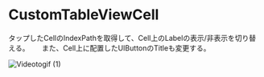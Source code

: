 # CustomTableViewCell

タップしたCellのIndexPathを取得して、Cell上のLabelの表示/非表示を切り替える。　　
また、Cell上に配置したUIButtonのTitleも変更する。

![Videotogif (1)](https://user-images.githubusercontent.com/66754677/110481946-74516400-812b-11eb-8ad4-86f2a425574f.gif)
